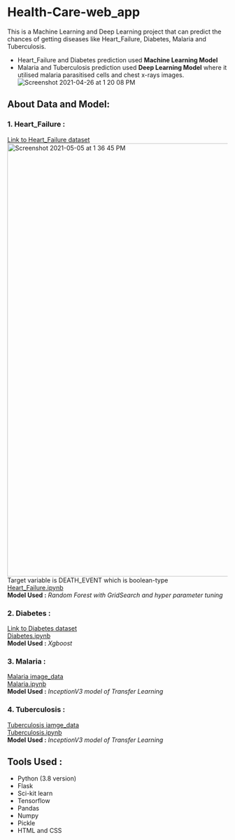 # Health-Care-web_app
This is a Machine Learning and Deep Learning project that can predict the chances of getting diseases like Heart_Failure, Diabetes, Malaria and Tuberculosis.<br>
- Heart_Failure and Diabetes prediction used **Machine Learning Model** <br>
- Malaria and Tuberculosis prediction used **Deep Learning Model** where it utilised malaria parasitised cells and chest x-rays images.<br>
![Screenshot 2021-04-26 at 1 20 08 PM](https://user-images.githubusercontent.com/57981133/116048149-7e570400-a692-11eb-808c-d0185cff2599.jpg)

## About Data and Model:
### 1. Heart_Failure :

[Link to Heart_Failure dataset](https://www.kaggle.com/andrewmvd/heart-failure-clinical-data) <br>
<img width="990" alt="Screenshot 2021-05-05 at 1 36 45 PM" src="https://user-images.githubusercontent.com/57981133/117112742-2497bd80-ada7-11eb-9185-096180bb93f0.png">
Target variable is DEATH_EVENT which is boolean-type <br> 
[Heart_Failure.ipynb](https://github.com/rashmiranu/Health_App/blob/main/data/heart_failure.ipynb) <br>
**Model Used :** *Random Forest with GridSearch and hyper parameter tuning*

### 2. Diabetes :
[Link to Diabetes dataset](https://www.kaggle.com/uciml/pima-indians-diabetes-database) <br>
[Diabetes.ipynb](https://github.com/rashmiranu/Health_App/blob/main/data/diabetes.ipynb) <br>
**Model Used :** *Xgboost*

### 3. Malaria :
[Malaria image_data](https://www.kaggle.com/miracle9to9/files1) <br>
[Malaria.ipynb](https://www.kaggle.com/rashmiranu/malaria-cell-detection-cnn-inceptionv3?scriptVersionId=61231291) <br>
**Model Used :** *InceptionV3 model of Transfer Learning*

### 4. Tuberculosis :
[Tuberculosis iamge_data](https://www.kaggle.com/tawsifurrahman/tuberculosis-tb-chest-xray-dataset) <br>
[Tuberculosis.ipynb](https://www.kaggle.com/rashmiranu/tuberculosis-chest-x-ray-inceptionv3?scriptVersionId=61225867) <br>
**Model Used :** *InceptionV3 model of Transfer Learning*

## Tools Used :
- Python (3.8 version)
- Flask
- Sci-kit learn
- Tensorflow
- Pandas
- Numpy
- Pickle
- HTML and CSS
